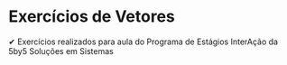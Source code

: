 # Exercícios de Vetores
✔ Exercícios realizados para aula do Programa de Estágios InterAção da 5by5 Soluções em Sistemas
